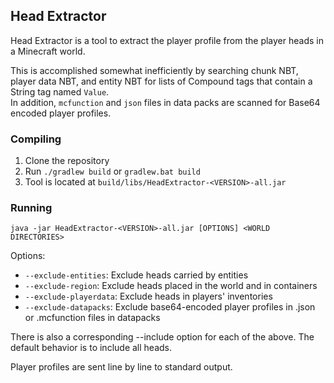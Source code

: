 ## Head Extractor

Head Extractor is a tool to extract the player profile from the player heads in a Minecraft world.

This is accomplished somewhat inefficiently by searching chunk NBT, player data NBT, and entity NBT for lists of
Compound tags that contain a String tag named `Value`.\
In addition, `mcfunction` and `json` files in data packs are scanned for Base64 encoded player profiles.  

### Compiling
1. Clone the repository
2. Run `./gradlew build` or `gradlew.bat build`
3. Tool is located at `build/libs/HeadExtractor-<VERSION>-all.jar`

### Running
`java -jar HeadExtractor-<VERSION>-all.jar [OPTIONS] <WORLD DIRECTORIES>`

Options:
- `--exclude-entities`: Exclude heads carried by entities
- `--exclude-region`: Exclude heads placed in the world and in containers
- `--exclude-playerdata`: Exclude heads in players' inventories
- `--exclude-datapacks`: Exclude base64-encoded player profiles in .json or .mcfunction files in datapacks

There is also a corresponding --include option for each of the above. The default behavior is to include all heads.

Player profiles are sent line by line to standard output. 
